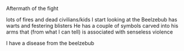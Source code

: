 Aftermath of the fight 

lots of fires and dead civilians/kids
I start looking at the Beelzebub 
has warts and festering blisters 
He has a couple of symbols carved into his arms that (from what I can tell) is associated with senseless violence 

I have a disease from the beelzebub 